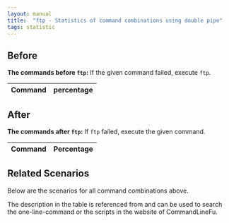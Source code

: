 ```yaml
---
layout: manual
title:  "ftp - Statistics of command combinations using double pipe"
tags: statistic
---
```


## Before

__The commands before `ftp`:__ If the given command failed, execute `ftp`.

| Command | percentage |
|--------|--------|



## After

__The commands after `ftp`:__ If `ftp` failed, execute the given command.

| Command | Percentage | 
|-------|--------|



## Related Scenarios

Below are the scenarios for all command combinations above.

The description in the table is referenced from and can be used to search the one-line-command or the scripts in the website of CommandLineFu.




